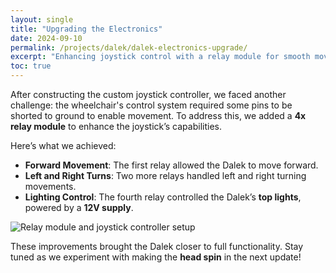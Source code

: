 ```yaml
---
layout: single
title: "Upgrading the Electronics"
date: 2024-09-10
permalink: /projects/dalek/dalek-electronics-upgrade/
excerpt: "Enhancing joystick control with a relay module for smooth movement and lighting control."
toc: true
---
```


After constructing the custom joystick controller, we faced another challenge: the wheelchair's control system required some pins to be shorted to ground to enable movement. To address this, we added a **4x relay module** to enhance the joystick’s capabilities.

Here’s what we achieved:  
- **Forward Movement**: The first relay allowed the Dalek to move forward.  
- **Left and Right Turns**: Two more relays handled left and right turning movements.  
- **Lighting Control**: The fourth relay controlled the Dalek’s **top lights**, powered by a **12V supply**.

![Relay module and joystick controller setup](#)  

These improvements brought the Dalek closer to full functionality. Stay tuned as we experiment with making the **head spin** in the next update!
